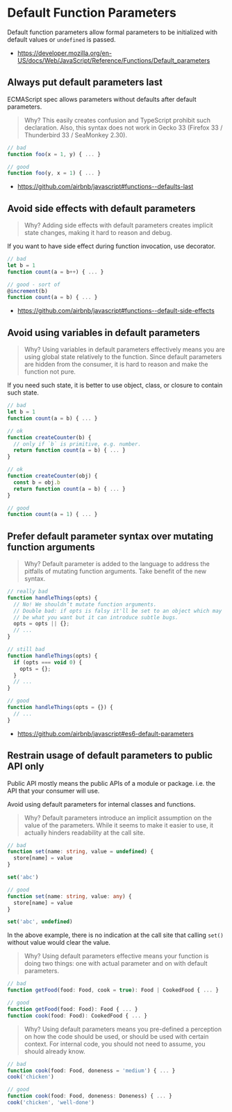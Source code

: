 # Default Function Parameters

Default function parameters allow formal parameters to be initialized with default values or `undefined` is passed.

- <https://developer.mozilla.org/en-US/docs/Web/JavaScript/Reference/Functions/Default_parameters>

## Always put default parameters last

ECMAScript spec allows parameters without defaults after default parameters.

> Why? This easily creates confusion and TypeScript prohibit such declaration.
Also, this syntax does not work in Gecko 33 (Firefox 33 / Thunderbird 33 / SeaMonkey 2.30).

```js
// bad
function foo(x = 1, y) { ... }

// good
function foo(y, x = 1) { ... }
```

- <https://github.com/airbnb/javascript#functions--defaults-last>

## Avoid side effects with default parameters

> Why? Adding side effects with default parameters creates implicit state changes,
making it hard to reason and debug.

If you want to have side effect during function invocation, use decorator.

```js
// bad
let b = 1
function count(a = b++) { ... }

// good - sort of
@increment(b)
function count(a = b) { ... }
```

- <https://github.com/airbnb/javascript#functions--default-side-effects>

## Avoid using variables in default parameters

> Why? Using variables in default parameters effectively means you are using global state relatively to the function.
Since default parameters are hidden from the consumer, it is hard to reason and make the function not pure.

If you need such state, it is better to use object, class, or closure to contain such state.

```js
// bad
let b = 1
function count(a = b) { ... }

// ok
function createCounter(b) {
  // only if `b` is primitive, e.g. number.
  return function count(a = b) { ... }
}

// ok
function createCounter(obj) {
  const b = obj.b
  return function count(a = b) { ... }
}

// good
function count(a = 1) { ... }
```

## Prefer default parameter syntax over mutating function arguments

> Why? Default parameter is added to the language to address the pitfalls of mutating function arguments.
Take benefit of the new syntax.

```js
// really bad
function handleThings(opts) {
  // No! We shouldn’t mutate function arguments.
  // Double bad: if opts is falsy it'll be set to an object which may
  // be what you want but it can introduce subtle bugs.
  opts = opts || {};
  // ...
}

// still bad
function handleThings(opts) {
  if (opts === void 0) {
    opts = {};
  }
  // ...
}

// good
function handleThings(opts = {}) {
  // ...
}
```

- <https://github.com/airbnb/javascript#es6-default-parameters>

## Restrain usage of default parameters to public API only

Public API mostly means the public APIs of a module or package.
i.e. the API that your consumer will use.

Avoid using default parameters for internal classes and functions.

> Why? Default parameters introduce an implicit assumption on the value of the parameters.
While it seems to make it easier to use, it actually hinders readability at the call site.

```ts
// bad
function set(name: string, value = undefined) {
  store[name] = value
}

set('abc')

// good
function set(name: string, value: any) {
  store[name] = value
}

set('abc', undefined)
```

In the above example, there is no indication at the call site that calling `set()` without value would clear the value.

> Why? Using default parameters effective means your function is doing two things:
one with actual parameter and on with default parameters.

```ts
// bad
function getFood(food: Food, cook = true): Food | CookedFood { ... }

// good
function getFood(food: Food): Food { ... }
function cook(food: Food): CookedFood { ... }
```

> Why? Using default parameters means you pre-defined a perception on how the code should be used,
or should be used with certain context.
For internal code, you should not need to assume, you should already know.

```ts
// bad
function cook(food: Food, doneness = 'medium') { ... }
cook('chicken')

// good
function cook(food: Food, doneness: Doneness) { ... }
cook('chicken', 'well-done')
```
